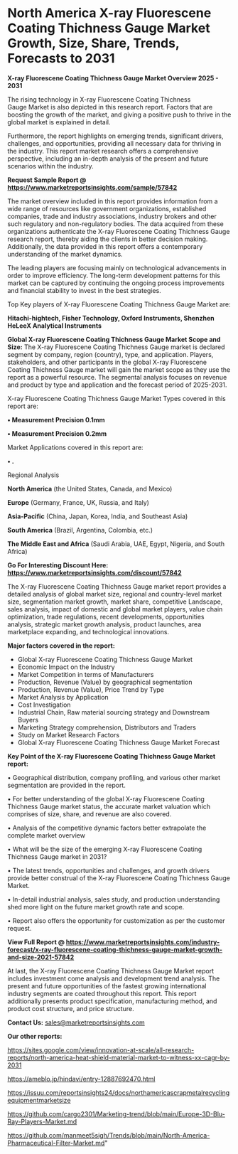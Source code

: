 # North America X-ray Fluorescene Coating Thichness Gauge Market Growth, Size, Share, Trends, Forecasts to 2031

<Strong> X-ray Fluorescene Coating Thichness Gauge Market Overview 2025 - 2031</strong>

The rising technology in X-ray Fluorescene Coating Thichness Gauge Market is also depicted in this research report. Factors that are boosting the growth of the market, and giving a positive push to thrive in the global market is explained in detail.

Furthermore, the report highlights on emerging trends, significant drivers, challenges, and opportunities, providing all necessary data for thriving in the industry. This report market research offers a comprehensive perspective, including an in-depth analysis of the present and future scenarios within the industry.

<strong>Request Sample Report @ <a href=https://www.marketreportsinsights.com/sample/57842>https://www.marketreportsinsights.com/sample/57842</a></strong>

The market overview included in this report provides information from a wide range of resources like government organizations, established companies, trade and industry associations, industry brokers and other such regulatory and non-regulatory bodies. The data acquired from these organizations authenticate the X-ray Fluorescene Coating Thichness Gauge research report, thereby aiding the clients in better decision making. Additionally, the data provided in this report offers a contemporary understanding of the market dynamics.

The leading players are focusing mainly on technological advancements in order to improve efficiency. The long-term development patterns for this market can be captured by continuing the ongoing process improvements and financial stability to invest in the best strategies.

Top Key players of X-ray Fluorescene Coating Thichness Gauge Market are:

<strong>Hitachi-hightech, Fisher Technology, Oxford Instruments, Shenzhen HeLeeX Analytical Instruments</strong>

<strong><b>Global X-ray Fluorescene Coating Thichness Gauge Market Scope and Size:</b></strong>
The X-ray Fluorescene Coating Thichness Gauge market is declared segment by company, region (country), type, and application. Players, stakeholders, and other participants in the global X-ray Fluorescene Coating Thichness Gauge market will gain the market scope as they use the report as a powerful resource. The segmental analysis focuses on revenue and product by type and application and the forecast period of 2025-2031.

X-ray Fluorescene Coating Thichness Gauge Market Types covered in this report are:

<strong>• Measurement Precision 0.1mm

• Measurement Precision 0.2mm</strong>

Market Applications covered in this report are:

<strong>• .</strong> 

Regional Analysis

<strong>North America</strong> (the United States, Canada, and Mexico)

<strong>Europe</strong> (Germany, France, UK, Russia, and Italy)

<strong>Asia-Pacific</strong> (China, Japan, Korea, India, and Southeast Asia)

<strong>South America</strong> (Brazil, Argentina, Colombia, etc.)

<strong>The Middle East and Africa</strong> (Saudi Arabia, UAE, Egypt, Nigeria, and South Africa)

<strong>Go For Interesting Discount Here: <a href=https://www.marketreportsinsights.com/discount/57842>https://www.marketreportsinsights.com/discount/57842</a></strong>

The X-ray Fluorescene Coating Thichness Gauge market report provides a detailed analysis of global market size, regional and country-level market size, segmentation market growth, market share, competitive Landscape, sales analysis, impact of domestic and global market players, value chain optimization, trade regulations, recent developments, opportunities analysis, strategic market growth analysis, product launches, area marketplace expanding, and technological innovations.

<strong><b>Major factors covered in the report:</b></strong>
<ul>
  <li>Global X-ray Fluorescene Coating Thichness Gauge Market </li>
  <li>Economic Impact on the Industry</li>
  <li>Market Competition in terms of Manufacturers</li>
  <li>Production, Revenue (Value) by geographical segmentation</li>
  <li>Production, Revenue (Value), Price Trend by Type</li>
  <li>Market Analysis by Application</li>
  <li>Cost Investigation</li>
  <li>Industrial Chain, Raw material sourcing strategy and Downstream Buyers</li>
  <li>Marketing Strategy comprehension, Distributors and Traders</li>
  <li>Study on Market Research Factors</li>
  <li>Global X-ray Fluorescene Coating Thichness Gauge Market Forecast</li>
</ul>

<strong><b>Key Point of the X-ray Fluorescene Coating Thichness Gauge Market report:</b></strong>

• Geographical distribution, company profiling, and various other market segmentation are provided in the report.

• For better understanding of the global X-ray Fluorescene Coating Thichness Gauge market status, the accurate market valuation which comprises of size, share, and revenue are also covered.

• Analysis of the competitive dynamic factors better extrapolate the complete market overview

• What will be the size of the emerging X-ray Fluorescene Coating Thichness Gauge market in 2031?

• The latest trends, opportunities and challenges, and growth drivers provide better construal of the X-ray Fluorescene Coating Thichness Gauge Market.

• In-detail industrial analysis, sales study, and production understanding shed more light on the future market growth rate and scope.

• Report also offers the opportunity for customization as per the customer request.

<strong><b>View Full Report @ <a href=https://www.marketreportsinsights.com/industry-forecast/x-ray-fluorescene-coating-thichness-gauge-market-growth-and-size-2021-57842>https://www.marketreportsinsights.com/industry-forecast/x-ray-fluorescene-coating-thichness-gauge-market-growth-and-size-2021-57842</a></b></strong>


At last, the X-ray Fluorescene Coating Thichness Gauge Market report includes investment come analysis and development trend analysis. The present and future opportunities of the fastest growing international industry segments are coated throughout this report. This report additionally presents product specification, manufacturing method, and product cost structure, and price structure.

<strong>Contact Us:</strong>
sales@marketreportsinsights.com

<strong>Our other reports:</strong>

<a href=https://sites.google.com/view/innovation-at-scale/all-research-reports/north-america-heat-shield-material-market-to-witness-xx-cagr-by-2031>https://sites.google.com/view/innovation-at-scale/all-research-reports/north-america-heat-shield-material-market-to-witness-xx-cagr-by-2031</a>

<a href=https://ameblo.jp/hindavi/entry-12887692470.html>https://ameblo.jp/hindavi/entry-12887692470.html</a>

<a href=https://issuu.com/reportsinsights24/docs/northamericascrapmetalrecyclingequipmentmarketsize>https://issuu.com/reportsinsights24/docs/northamericascrapmetalrecyclingequipmentmarketsize</a>

<a href=https://github.com/cargo2301/Marketing-trend/blob/main/Europe-3D-Blu-Ray-Players-Market.md>https://github.com/cargo2301/Marketing-trend/blob/main/Europe-3D-Blu-Ray-Players-Market.md</a>

<a href=https://github.com/manmeet5sigh/Trends/blob/main/North-America-Pharmaceutical-Filter-Market.md>https://github.com/manmeet5sigh/Trends/blob/main/North-America-Pharmaceutical-Filter-Market.md</a>"
